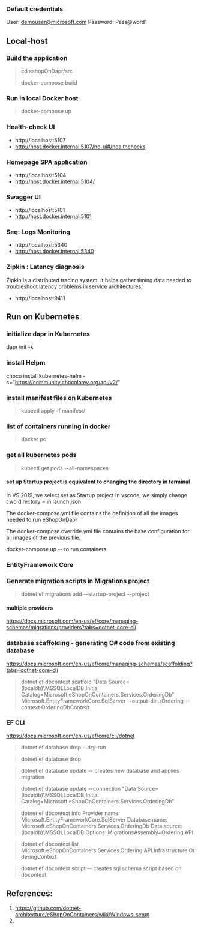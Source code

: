 ### Default credentials
User: demouser@microsoft.com
Password: Pass@word1

## Local-host

### Build the application
> cd eshopOnDapr/src
>
> docker-compose build

### Run in local Docker host
> docker-compose up

### Health-check UI
* http://localhost:5107
* http://host.docker.internal:5107/hc-ui#/healthchecks

### Homepage SPA application
* http://localhost:5104
* http://host.docker.internal:5104/

### Swagger UI
* http://localhost:5101
* http://host.docker.internal:5101

### Seq: Logs Monitoring
* http://localhost:5340
* http://host.docker.internal:5340

### Zipkin : Latency diagnosis
Zipkin is a distributed tracing system. It helps gather timing data needed to troubleshoot latency problems in service architectures. 
* http://localhost:9411

## Run on Kubernetes
### initialize dapr in Kubernetes 
dapr init -k 

### install Helpm
choco install kubernetes-helm -s="https://community.chocolatey.org/api/v2/"

### install manifest files on Kubernetes
>kubectl apply -f manifest/

### list of containers running in docker
> docker ps

### get all kubernetes pods
> kubectl get pods --all-namespaces

#### set up Startup project is equivalent to changing the directory in terminal
In VS 2019, we select set as Startup project
In vscode, we simply change cwd directory = <folder for startup project> in launch.json

The docker-compose.yml file contains the definition of all the images needed to run eShopOnDapr

The docker-compose.override.yml file contains the base configuration for all images of the previous file.

docker-compose up -- to run containers

### EntityFramework Core
### Generate migration scripts in Migrations project
> dotnet ef migrations add <MigrationName> --startup-project <sourceproject> --project <projectwheretocreateMigration>

#### multiple providers
https://docs.microsoft.com/en-us/ef/core/managing-schemas/migrations/providers?tabs=dotnet-core-cli

### database scaffolding - generating C# code from existing database
https://docs.microsoft.com/en-us/ef/core/managing-schemas/scaffolding?tabs=dotnet-core-cli

> dotnet ef dbcontext scaffold "Data Source=(localdb)\MSSQLLocalDB;Initial Catalog=Microsoft.eShopOnContainers.Services.OrderingDb" Microsoft.EntityFrameworkCore.SqlServer --output-dir ./Ordering --context OrderingDbContext

### EF CLI
https://docs.microsoft.com/en-us/ef/core/cli/dotnet

> dotnet ef database drop --dry-run 

> dotnet ef database drop

> dotnet ef database update -- creates new database and applies migration

> dotnet ef database update --connection "Data Source=(localdb)\\MSSQLLocalDB;Initial Catalog=Microsoft.eShopOnContainers.Services.OrderingDb"

> dotnet ef dbcontext info 
	Provider name: Microsoft.EntityFrameworkCore.SqlServer
	Database name: Microsoft.eShopOnContainers.Services.OrderingDb
	Data source: (localdb)\MSSQLLocalDB
	Options: MigrationsAssembly=Ordering.API

> dotnet ef dbcontext list
	Microsoft.eShopOnContainers.Services.Ordering.API.Infrastructure.OrderingContext
	
> dotnet ef dbcontext script -- creates sql schema script based on dbcontext

## References:
1. https://github.com/dotnet-architecture/eShopOnContainers/wiki/Windows-setup
2. 